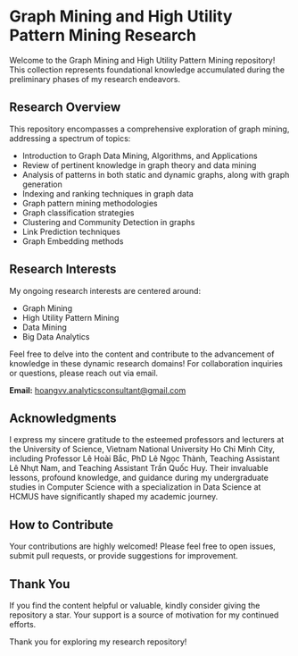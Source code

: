 # Graph Mining and High Utility Pattern Mining Research

Welcome to the Graph Mining and High Utility Pattern Mining repository! This collection represents foundational knowledge accumulated during the preliminary phases of my research endeavors.

## Research Overview

This repository encompasses a comprehensive exploration of graph mining, addressing a spectrum of topics:

- Introduction to Graph Data Mining, Algorithms, and Applications
- Review of pertinent knowledge in graph theory and data mining
- Analysis of patterns in both static and dynamic graphs, along with graph generation
- Indexing and ranking techniques in graph data
- Graph pattern mining methodologies
- Graph classification strategies
- Clustering and Community Detection in graphs
- Link Prediction techniques
- Graph Embedding methods

## Research Interests

My ongoing research interests are centered around:

- Graph Mining
- High Utility Pattern Mining
- Data Mining
- Big Data Analytics

Feel free to delve into the content and contribute to the advancement of knowledge in these dynamic research domains! For collaboration inquiries or questions, please reach out via email.

**Email:** hoangvv.analyticsconsultant@gmail.com

## Acknowledgments

I express my sincere gratitude to the esteemed professors and lecturers at the University of Science, Vietnam National University Ho Chi Minh City, including Professor Lê Hoài Bắc, PhD Lê Ngọc Thành, Teaching Assistant Lê Nhựt Nam, and Teaching Assistant Trần Quốc Huy. Their invaluable lessons, profound knowledge, and guidance during my undergraduate studies in Computer Science with a specialization in Data Science at HCMUS have significantly shaped my academic journey.

## How to Contribute

Your contributions are highly welcomed! Please feel free to open issues, submit pull requests, or provide suggestions for improvement.

## Thank You

If you find the content helpful or valuable, kindly consider giving the repository a star. Your support is a source of motivation for my continued efforts.

Thank you for exploring my research repository!


